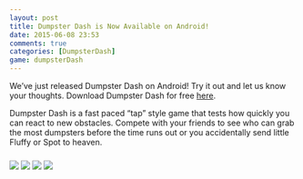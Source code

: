 ```yaml
---
layout: post
title: Dumpster Dash is Now Available on Android!
date: 2015-06-08 23:53
comments: true
categories: [DumpsterDash]
game: dumpsterDash
---
```

We’ve just released Dumpster Dash on Android! Try it out and let us know your thoughts.  Download Dumpster Dash for free <a href="https://play.google.com/store/apps/details?id=com.WhatUpGames.DumpsterDash" target="_blank"> here</a>.

Dumpster Dash is a fast paced “tap” style game that tests how quickly you can react to new obstacles. Compete with your friends to see who can grab the most dumpsters before the time runs out or you accidentally send little Fluffy or Spot to heaven.

<img src="{{site.base}}/dumpsterDash/2015-06-08/0_Tablet_StartScreen.png" class="img-responsive img-thumbnail" /> 
<img src="{{site.base}}/dumpsterDash/2015-06-08/1_Tablet_CollectDumpsters.png" class="img-responsive img-thumbnail"  style="margin-top:10px;"/>
<img src="{{site.base}}/dumpsterDash/2015-06-08/2_Tablet_AddTime.png" class="img-responsive img-thumbnail"  style="margin-top:10px;"/>
<img src="{{site.base}}/dumpsterDash/2015-06-08/4_Tablet_GameOver.png" class="img-responsive img-thumbnail" style="margin-top:10px;" />

